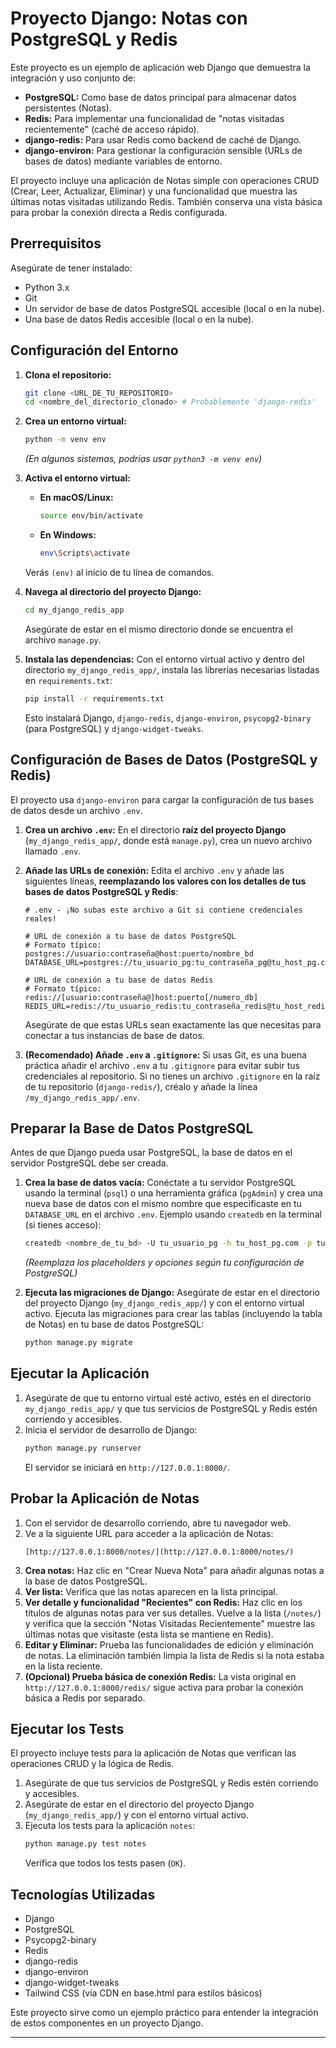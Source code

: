 # Proyecto Django: Notas con PostgreSQL y Redis

Este proyecto es un ejemplo de aplicación web Django que demuestra la integración y uso conjunto de:

* **PostgreSQL:** Como base de datos principal para almacenar datos persistentes (Notas).
* **Redis:** Para implementar una funcionalidad de "notas visitadas recientemente" (caché de acceso rápido).
* **django-redis:** Para usar Redis como backend de caché de Django.
* **django-environ:** Para gestionar la configuración sensible (URLs de bases de datos) mediante variables de entorno.

El proyecto incluye una aplicación de Notas simple con operaciones CRUD (Crear, Leer, Actualizar, Eliminar) y una funcionalidad que muestra las últimas notas visitadas utilizando Redis. También conserva una vista básica para probar la conexión directa a Redis configurada.

## Prerrequisitos

Asegúrate de tener instalado:

* Python 3.x
* Git
* Un servidor de base de datos PostgreSQL accesible (local o en la nube).
* Una base de datos Redis accesible (local o en la nube).

## Configuración del Entorno

1.  **Clona el repositorio:**
    ```bash
    git clone <URL_DE_TU_REPOSITORIO>
    cd <nombre_del_directorio_clonado> # Probablemente 'django-redis'
    ```

2.  **Crea un entorno virtual:**
    ```bash
    python -m venv env
    ```
    *(En algunos sistemas, podrías usar `python3 -m venv env`)*

3.  **Activa el entorno virtual:**
    * **En macOS/Linux:**
        ```bash
        source env/bin/activate
        ```
    * **En Windows:**
        ```bash
        env\Scripts\activate
        ```
    Verás `(env)` al inicio de tu línea de comandos.

4.  **Navega al directorio del proyecto Django:**
    ```bash
    cd my_django_redis_app
    ```
    Asegúrate de estar en el mismo directorio donde se encuentra el archivo `manage.py`.

5.  **Instala las dependencias:**
    Con el entorno virtual activo y dentro del directorio `my_django_redis_app/`, instala las librerías necesarias listadas en `requirements.txt`:
    ```bash
    pip install -r requirements.txt
    ```
    Esto instalará Django, `django-redis`, `django-environ`, `psycopg2-binary` (para PostgreSQL) y `django-widget-tweaks`.

## Configuración de Bases de Datos (PostgreSQL y Redis)

El proyecto usa `django-environ` para cargar la configuración de tus bases de datos desde un archivo `.env`.

1.  **Crea un archivo `.env`:**
    En el directorio **raíz del proyecto Django** (`my_django_redis_app/`, donde está `manage.py`), crea un nuevo archivo llamado `.env`.

2.  **Añade las URLs de conexión:**
    Edita el archivo `.env` y añade las siguientes líneas, **reemplazando los valores con los detalles de tus bases de datos PostgreSQL y Redis**:

    ```dotenv
    # .env - ¡No subas este archivo a Git si contiene credenciales reales!

    # URL de conexión a tu base de datos PostgreSQL
    # Formato típico: postgres://usuario:contraseña@host:puerto/nombre_bd
    DATABASE_URL=postgres://tu_usuario_pg:tu_contraseña_pg@tu_host_pg.com:tu_puerto_pg/nombre_de_tu_bd

    # URL de conexión a tu base de datos Redis
    # Formato típico: redis://[usuario:contraseña@]host:puerto[/numero_db]
    REDIS_URL=redis://tu_usuario_redis:tu_contraseña_redis@tu_host_redis.com:tu_puerto_redis/0
    ```
    Asegúrate de que estas URLs sean exactamente las que necesitas para conectar a tus instancias de base de datos.

3.  **(Recomendado) Añade `.env` a `.gitignore`:**
    Si usas Git, es una buena práctica añadir el archivo `.env` a tu `.gitignore` para evitar subir tus credenciales al repositorio. Si no tienes un archivo `.gitignore` en la raíz de tu repositorio (`django-redis/`), créalo y añade la línea `/my_django_redis_app/.env`.

## Preparar la Base de Datos PostgreSQL

Antes de que Django pueda usar PostgreSQL, la base de datos en el servidor PostgreSQL debe ser creada.

1.  **Crea la base de datos vacía:**
    Conéctate a tu servidor PostgreSQL usando la terminal (`psql`) o una herramienta gráfica (`pgAdmin`) y crea una nueva base de datos con el mismo nombre que especificaste en tu `DATABASE_URL` en el archivo `.env`.
    Ejemplo usando `createdb` en la terminal (si tienes acceso):
    ```bash
    createdb <nombre_de_tu_bd> -U tu_usuario_pg -h tu_host_pg.com -p tu_puerto_pg
    ```
    *(Reemplaza los placeholders y opciones según tu configuración de PostgreSQL)*

2.  **Ejecuta las migraciones de Django:**
    Asegúrate de estar en el directorio del proyecto Django (`my_django_redis_app/`) y con el entorno virtual activo. Ejecuta las migraciones para crear las tablas (incluyendo la tabla de Notas) en tu base de datos PostgreSQL:
    ```bash
    python manage.py migrate
    ```

## Ejecutar la Aplicación

1.  Asegúrate de que tu entorno virtual esté activo, estés en el directorio `my_django_redis_app/` y que tus servicios de PostgreSQL y Redis estén corriendo y accesibles.
2.  Inicia el servidor de desarrollo de Django:
    ```bash
    python manage.py runserver
    ```
    El servidor se iniciará en `http://127.0.0.1:8000/`.

## Probar la Aplicación de Notas

1.  Con el servidor de desarrollo corriendo, abre tu navegador web.
2.  Ve a la siguiente URL para acceder a la aplicación de Notas:
    ```
    [http://127.0.0.1:8000/notes/](http://127.0.0.1:8000/notes/)
    ```
3.  **Crea notas:** Haz clic en "Crear Nueva Nota" para añadir algunas notas a la base de datos PostgreSQL.
4.  **Ver lista:** Verifica que las notas aparecen en la lista principal.
5.  **Ver detalle y funcionalidad "Recientes" con Redis:** Haz clic en los títulos de algunas notas para ver sus detalles. Vuelve a la lista (`/notes/`) y verifica que la sección "Notas Visitadas Recientemente" muestre las últimas notas que visitaste (esta lista se mantiene en Redis).
6.  **Editar y Eliminar:** Prueba las funcionalidades de edición y eliminación de notas. La eliminación también limpia la lista de Redis si la nota estaba en la lista reciente.
7.  **(Opcional) Prueba básica de conexión Redis:** La vista original en `http://127.0.0.1:8000/redis/` sigue activa para probar la conexión básica a Redis por separado.

## Ejecutar los Tests

El proyecto incluye tests para la aplicación de Notas que verifican las operaciones CRUD y la lógica de Redis.

1.  Asegúrate de que tus servicios de PostgreSQL y Redis estén corriendo y accesibles.
2.  Asegúrate de estar en el directorio del proyecto Django (`my_django_redis_app/`) y con el entorno virtual activo.
3.  Ejecuta los tests para la aplicación `notes`:
    ```bash
    python manage.py test notes
    ```
    Verifica que todos los tests pasen (`OK`).

## Tecnologías Utilizadas

* Django
* PostgreSQL
* Psycopg2-binary
* Redis
* django-redis
* django-environ
* django-widget-tweaks
* Tailwind CSS (vía CDN en base.html para estilos básicos)

Este proyecto sirve como un ejemplo práctico para entender la integración de estos componentes en un proyecto Django.

---
